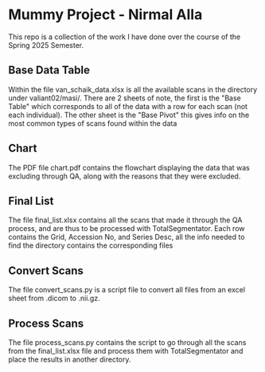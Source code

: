 # Mummy Project - Nirmal Alla

This repo is a collection of the work I have done over the course of the Spring 2025 Semester.

## Base Data Table
Within the file van_schaik_data.xlsx is all the available scans in the directory under valiant02/masi/. There are 2 sheets of note, the first is the "Base Table" which corresponds to all of the data with a row for each scan (not each individual). The other sheet is the "Base Pivot" this gives info on the most common types of scans found within the data

## Chart
The PDF file chart.pdf contains the flowchart displaying the data that was excluding through QA, along with the reasons that they were excluded.

## Final List
The file final_list.xlsx contains all the scans that made it through the QA process, and are thus to be processed with TotalSegmentator. Each row contains the Grid, Accession No, and Series Desc, all the info needed to find the directory contains the corresponding files

## Convert Scans
The file convert_scans.py is a script file to convert all files from an excel sheet from .dicom to .nii.gz.

## Process Scans
The file process_scans.py contains the script to go through all the scans from the final_list.xlsx file and process them with TotalSegmentator and place the results in another directory.
